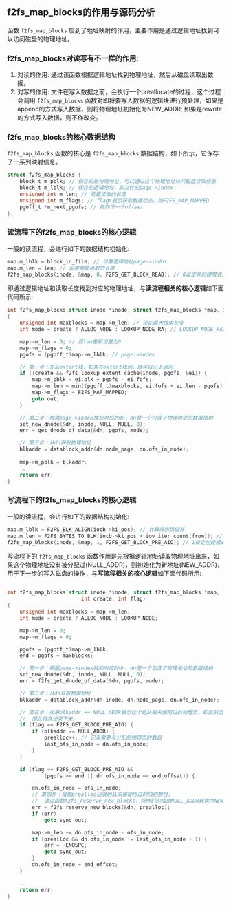 ## f2fs_map_blocks的作用与源码分析
函数 `f2fs_map_blocks` 启到了地址映射的作用，主要作用是通过逻辑地址找到可以访问磁盘的物理地址。

### f2fs_map_blocks对读写有不一样的作用:
1. 对读的作用: 通过该函数根据逻辑地址找到物理地址，然后从磁盘读取出数据。
2. 对写的作用: 文件在写入数据之前，会执行一个preallocate的过程，这个过程会调用 `f2fs_map_blocks` 函数对即将要写入数据的逻辑块进行预处理，如果是append的方式写入数据，则将物理地址初始化为NEW_ADDR; 如果是rewrite的方式写入数据，则不作改变。

### f2fs_map_blocks的核心数据结构
`f2fs_map_blocks` 函数的核心是 `f2fs_map_blocks` 数据结构，如下所示，它保存了一系列映射信息。
```c
struct f2fs_map_blocks {
	block_t m_pblk; // 保存的是物理地址，可以通过这个物理地址访问磁盘读取信息
	block_t m_lblk; // 保存的逻辑地址，即文件的page->index
	unsigned int m_len; // 需要读取的长度
	unsigned int m_flags; // flags表示获取数据状态，如F2FS_MAP_MAPPED
	pgoff_t *m_next_pgofs; // 指向下一个offset
};
```

### 读流程下的f2fs_map_blocks的核心逻辑

一般的读流程，会进行如下的数据结构初始化:
```c
map.m_lblk = block_in_file; // 设置逻辑地址page->index
map.m_len = len; // 设置需要读取的长度
f2fs_map_blocks(inode, &map, 0, F2FS_GET_BLOCK_READ); // 0设定非创建模式，F2FS_GET_BLOCK_READ设定搜索模式
```
即通过逻辑地址和读取长度找到对应的物理地址，与**读流程相关的核心逻辑**如下面代码所示:
```c
int f2fs_map_blocks(struct inode *inode, struct f2fs_map_blocks *map, int create, int flag)
{
	unsigned int maxblocks = map->m_len; // 设定最大搜索长度
	int mode = create ? ALLOC_NODE : LOOKUP_NODE_RA; // LOOKUP_NODE_RA模式

	map->m_len = 0; // 将len重新设置为0
	map->m_flags = 0;
	pgofs =	(pgoff_t)map->m_lblk; // page->index

	// 第一步：先从extent找，如果在extent找到，就可以马上返回
	if (!create && f2fs_lookup_extent_cache(inode, pgofs, &ei)) {
		map->m_pblk = ei.blk + pgofs - ei.fofs;
		map->m_len = min((pgoff_t)maxblocks, ei.fofs + ei.len - pgofs);
		map->m_flags = F2FS_MAP_MAPPED;
		goto out;
	}

	// 第二步：根据page->index找到对应的dn，dn是一个包含了物理地址的数据结构
	set_new_dnode(&dn, inode, NULL, NULL, 0);
	err = get_dnode_of_data(&dn, pgofs, mode);

	// 第三步：从dn获取物理地址
	blkaddr = datablock_addr(dn.node_page, dn.ofs_in_node);
	...
	map->m_pblk = blkaddr;
	...
	return err;
}
```

### 写流程下的f2fs_map_blocks的核心逻辑
一般的读流程，会进行如下的数据结构初始化:
```c
map.m_lblk = F2FS_BLK_ALIGN(iocb->ki_pos); // 计算得到页偏移
map.m_len = F2FS_BYTES_TO_BLK(iocb->ki_pos + iov_iter_count(from)); // 计算得到需要读取的页数
f2fs_map_blocks(inode, &map, 1, F2FS_GET_BLOCK_PRE_AIO); // 1设定创建模式，F2FS_GET_BLOCK_PRE_AIO表示用于预分配物理页
```
写流程下的 `f2fs_map_blocks` 函数作用是先根据逻辑地址读取物理地址出来，如果这个物理地址没有被分配过(NULL_ADDR)，则初始化为新地址(NEW_ADDR)，用于下一步的写入磁盘的操作，与**写流程相关的核心逻辑**如下面代码所示:
```c

int f2fs_map_blocks(struct inode *inode, struct f2fs_map_blocks *map,
						int create, int flag)
{
	unsigned int maxblocks = map->m_len;
	int mode = create ? ALLOC_NODE : LOOKUP_NODE;

	map->m_len = 0;
	map->m_flags = 0;

	pgofs =	(pgoff_t)map->m_lblk;
	end = pgofs + maxblocks;

	// 第一步：根据page->index找到对应的dn，dn是一个包含了物理地址的数据结构
	set_new_dnode(&dn, inode, NULL, NULL, 0);
	err = f2fs_get_dnode_of_data(&dn, pgofs, mode);

	// 第二步：从dn获取物理地址
	blkaddr = datablock_addr(dn.inode, dn.node_page, dn.ofs_in_node);

	// 第三步：如果blkaddr == NULL_ADDR表示这个是从来未使用过的物理页，即目前运行的是append写，
	//  因此将其记录下来。
	if (flag == F2FS_GET_BLOCK_PRE_AIO) {
		if (blkaddr == NULL_ADDR) {
			prealloc++; // 记录需要与分配的物理页的数目
			last_ofs_in_node = dn.ofs_in_node;
		}
	} 

	if (flag == F2FS_GET_BLOCK_PRE_AIO &&
			(pgofs == end || dn.ofs_in_node == end_offset)) {

		dn.ofs_in_node = ofs_in_node;
		// 第四步：根据prealloc记录的从未被使用过的块的数目，
		//  通过函数f2fs_reserve_new_blocks，将他们的值由NULL_ADDR转换为NEW_ADDR，用于下一步写入磁盘
		err = f2fs_reserve_new_blocks(&dn, prealloc);
		if (err)
			goto sync_out;

		map->m_len += dn.ofs_in_node - ofs_in_node;
		if (prealloc && dn.ofs_in_node != last_ofs_in_node + 1) {
			err = -ENOSPC;
			goto sync_out;
		}
		dn.ofs_in_node = end_offset;
	}

	...
	return err;
}
```